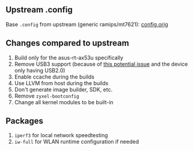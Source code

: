 ## Upstream .config

Base `.config` from upstream (generic ramips/mt7621): [config.orig](https://downloads.openwrt.org/releases/${OPENWRT_VERSION}/targets/ramips/mt7621/config.buildinfo)

## Changes compared to upstream

1. Build only for the asus-rt-ax53u specifically
2. Remove USB3 support (because of [this potential issue](https://openwrt.org/docs/guide-user/network/wifi/usb3.0-wifi-issues) and the device only having USB2.0)
3. Enable ccache during the builds
4. Use LLVM from host during the builds
5. Don't generate image builder, SDK, etc.
6. Remove `zyxel-bootconfig`
7. Change all kernel modules to be built-in

## Packages

1. `iperf3` for local network speedtesting
2. `iw-full` for WLAN runtime configuration if needed
